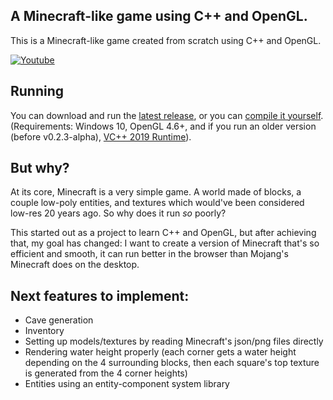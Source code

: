## A Minecraft-like game using C++ and OpenGL.

This is a Minecraft-like game created from scratch using C++ and OpenGL.

[![Youtube](https://img.youtube.com/vi/DtxxP2QCIko/0.jpg)](https://www.youtube.com/watch?v=DtxxP2QCIko)

## Running

You can download and run the [latest release](https://github.com/serg06/mc2/releases), or you can [compile it yourself](INSTRUCTIONS.md). (Requirements: Windows 10, OpenGL 4.6+, and if you run an older version (before v0.2.3-alpha), [VC++ 2019 Runtime](https://support.microsoft.com/en-ca/help/2977003/the-latest-supported-visual-c-downloads)).

## But why?

At its core, Minecraft is a very simple game. A world made of blocks, a couple low-poly entities, and textures which would've been considered low-res 20 years ago. So why does it run *so* poorly?

This started out as a project to learn C++ and OpenGL, but after achieving that, my goal has changed: I want to create a version of Minecraft that's so efficient and smooth, it can run better in the browser than Mojang's Minecraft does on the desktop.

## Next features to implement:

- Cave generation
- Inventory
- Setting up models/textures by reading Minecraft's json/png files directly
- Rendering water height properly (each corner gets a water height depending on the 4 surrounding blocks, then each square's top texture is generated from the 4 corner heights)
- Entities using an entity-component system library
